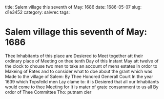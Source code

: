 title: Salem village this seventh of May: 1686
date: 1686-05-07
slug: d1e3452
category: salvrec
tags: 


<div markdown class="doc" id="d1e3452">


# Salem village this seventh of May: 1686

Thee Inhabitants of this place are Desiered to Meet together att their ordinary place of Meeting on thee tenth Day of this Instant May att twelve of the clock to chouse two men to take an account of mens estates In ordor to Makeing of Rates and to consider what to doe about the grant which was Made to the village of Salem: By Thee Honored Generall Court In the year 1639 which Topsfeild men Lay clame to: it is Desiered that all our Inhabitants would come to thee Meeting for It is mater of grate consarnment to us all By ordor of Thee Committee Tho: putnam cler
</div>